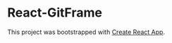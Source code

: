 # React-GitFrame
This project was bootstrapped with [Create React App](https://github.com/facebook/create-react-app).
